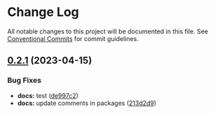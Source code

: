 # Change Log

All notable changes to this project will be documented in this file.
See [Conventional Commits](https://conventionalcommits.org) for commit guidelines.

## [0.2.1](https://github.com/rodgrolop/react-enterprise/compare/v0.2.0...v0.2.1) (2023-04-15)


### Bug Fixes

* **docs:** test ([de997c2](https://github.com/rodgrolop/react-enterprise/commit/de997c2e1d0d574c3bfcb7c070766e16d3ba2ff1))
* **docs:** update comments in packages ([213d2d9](https://github.com/rodgrolop/react-enterprise/commit/213d2d9a479ba51a359e014338a119f9063dc908))
